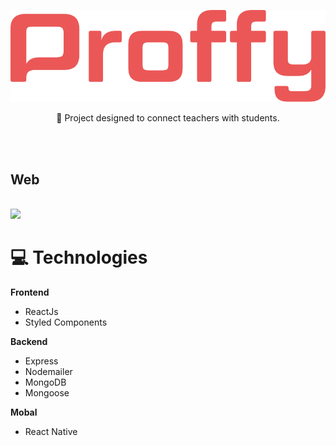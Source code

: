 <p align="center">
    <img 
        src="./frontend/src/Assets/.GitHub/Proffy.svg" alt="proffy"
    />
</p>
<p align="center">
    🚀
    Project designed to connect teachers with students.
</p>

<br>
<br>
<p align="left">
    <h2>Web</h2>
    <br>
    <img 
        src="./frontend/src/Assets/.GitHub/proffy.gif"
    />
</p>


<h1>
    💻 Technologies
</h1>

**Frontend**
- ReactJs
- Styled Components

**Backend**
- Express
- Nodemailer
- MongoDB
- Mongoose

**Mobal**
- React Native
